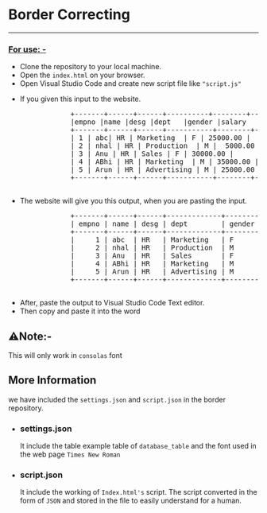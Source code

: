 <h1>Border Correcting</h1>
<hr>
<h3><u>For use: - </u></h3>
<ul>
    <li>Clone the repository to your local machine.</li>
    <li>Open the <code>index.html</code> on your browser.</li>
    <li>Open Visual Studio Code and create new script file like <code>"script.js"</code></li>
    <li>
        <p>If you given this input to the website.</p>
        <pre>
            +-------+------+------+----------+--------+----------+
            |empno |name |desg |dept   |gender |salary   |
            +-------+------+------+-----------+--------+----------+
            | 1 | abc| HR | Marketing  | F | 25000.00 |
            | 2 | nhal | HR | Production  | M |  5000.00 |
            | 3 | Anu | HR | Sales | F | 30000.00 |
            | 4 | ABhi | HR | Marketing  | M | 35000.00 |
            | 5 | Arun | HR | Advertising | M | 25000.00 |
            +-------+------+------+-----------+--------+---------+
        </pre>
    </li>
    <li>
        <p>The website will give you this output, when you are pasting the input.</p>
        <pre>
            +-------+------+------+-------------+--------+----------+
            | empno | name | desg | dept        | gender | salary   |
            +-------+------+------+-------------+--------+----------+
            |     1 | abc  | HR   | Marketing   | F      | 25000.00 |
            |     2 | nhal | HR   | Production  | M      |  5000.00 |
            |     3 | Anu  | HR   | Sales       | F      | 30000.00 |
            |     4 | ABhi | HR   | Marketing   | M      | 35000.00 |
            |     5 | Arun | HR   | Advertising | M      | 25000.00 |
            +-------+------+------+-------------+--------+----------+
        </pre>
    </li>
    <li>After, paste the output to Visual Studio Code Text editor.</li>
    <li>Then copy and paste it into the word</li>
</ul>
<div>
    <h2>⚠️Note:-</h2>
    <p>This will only work in <code>consolas</code> font</p>
</div>
<div>
  <h2>More Information</h2>
  <p>we have included the <code>settings.json</code> and <code>script.json</code> in the border repository.</p>
  <ul>
   <li>
    <div>
      <h3>settings.json</h3>
      <p>It include the table example table of <code>database_table</code> and the font used in the web page <code>Times New Roman</code></p>
    </div>
   </li>
   <li>
    <div>
      <h3>script.json</h3>
      <p>It include the working of <code>Index.html's</code> script. The script converted in the form of <code>JSON</code> and stored in the file to easily understand for a human.</p>
    </div>
   </li>
  </ul>
</div>